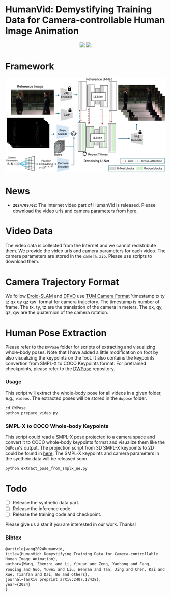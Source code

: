 # HumanVid: Demystifying Training Data for Camera-controllable Human Image Animation
<div align='Center'>
    <a href='https://humanvid.github.io/'><img src='https://img.shields.io/badge/Project-Page-Green'></a>
    <a href='https://arxiv.org/abs/2407.17438'><img src='https://img.shields.io/badge/Paper-Arxiv-red'></a>
</div>

# Framework

![framework](assets/framework.png)

# News
- **`2024/09/02`**: The Internet video part of HumanVid is released. Please download the video urls and camera parameters from [here](https://drive.google.com/drive/folders/1UGEkOKXYX9BGUFz0ao6lOGXkZjQGoJcZ?usp=sharing). 

# Video Data
The video data is collected from the Internet and we cannot redistribute them. We provide the video urls and camera parameters for each video. The camera parameters are stored in the `camera.zip`. Please use scripts to download them.

# Camera Trajectory Format
We follow [Droid-SLAM](https://github.com/princeton-vl/DROID-SLAM) and [DPVO](https://github.com/princeton-vl/DPVO) use [TUM Camera Format](https://cvg.cit.tum.de/data/datasets/rgbd-dataset/file_formats) 'timestamp tx ty tz qx qy qz qw' format for camera trajectory. The timestamp is number of frame. The tx, ty, tz are the translation of the camera in meters. The qx, qy, qz, qw are the quaternion of the camera rotation. 

# Human Pose Extraction
Please refer to the `DWPose` folder for scripts of extracting and visualizing whole-body poses. Note that I have added a little modification on foot by also visualizing the keypoints on the foot. It also contains the keypoints convertion from SMPL-X to COCO Keypoints format. For pretrained checkpoints, please refer to the [DWPose](https://github.com/IDEA-Research/DWPose) repository.

### Usage
This script will extract the whole-body pose for all videos in a given folder, e.g., `videos`. The extracted poses will be stored in the `dwpose` folder.
```
cd DWPose
python prepare_video.py
```

### SMPL-X to COCO Whole-body Keypoints
This script could read a SMPL-X pose projected to a camera space and convert it to COCO whole-body keypoints format and visualize them like the `DWPose`'s output. The projection script from 3D SMPL-X keypoints to 2D could be found in [here](https://github.com/pixelite1201/BEDLAM/blob/master/data_processing/df_full_body.py). The SMPL-X keypoints and camera parameters in the syetheic data will be released soon.
```
python extract_pose_from_smplx_ue.py
```
# Todo
- [ ] Release the synthetic data part.
- [ ] Release the inference code.
- [ ] Release the training code and checkpoint.

Please give us a star if you are interested in our work. Thanks!
### Bibtex
```
@article{wang2024humanvid,
title={HumanVid: Demystifying Training Data for Camera-controllable Human Image Animation},
author={Wang, Zhenzhi and Li, Yixuan and Zeng, Yanhong and Fang, Youqing and Guo, Yuwei and Liu, Wenran and Tan, Jing and Chen, Kai and Xue, Tianfan and Dai, Bo and others},
journal={arXiv preprint arXiv:2407.17438},
year={2024}
}
```
